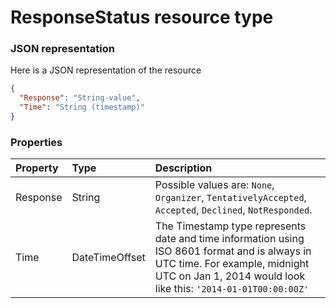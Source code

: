 # ResponseStatus resource type



### JSON representation

Here is a JSON representation of the resource

<!-- {
  "blockType": "resource",
  "optionalProperties": [

  ],
  "@odata.type": "microsoft.graph.responsestatus"
}-->

```json
{
  "Response": "String-value",
  "Time": "String (timestamp)"
}

```
### Properties
| Property	   | Type	|Description|
|:---------------|:--------|:----------|
|Response|String| Possible values are: `None`, `Organizer`, `TentativelyAccepted`, `Accepted`, `Declined`, `NotResponded`.|
|Time|DateTimeOffset|The Timestamp type represents date and time information using ISO 8601 format and is always in UTC time. For example, midnight UTC on Jan 1, 2014 would look like this: `'2014-01-01T00:00:00Z'`|

<!-- uuid: 22d10e27-e5b4-4c18-adcf-3b633b79c0d3
2015-10-19 09:07:25 UTC -->
<!-- {
  "type": "#page.annotation",
  "description": "ResponseStatus resource",
  "keywords": "",
  "section": "documentation",
  "tocPath": ""
}-->